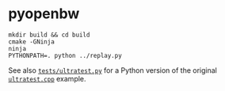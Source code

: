 
# pyopenbw

```
mkdir build && cd build
cmake -GNinja
ninja
PYTHONPATH=. python ../replay.py
```

See also [`tests/ultratest.py`](/tests/ultratest.py) for a Python
version of the original
[`ultratest.cpp`](https://gist.github.com/tscmoo/f10446517515828828b0a188ca3911a2)
example.
